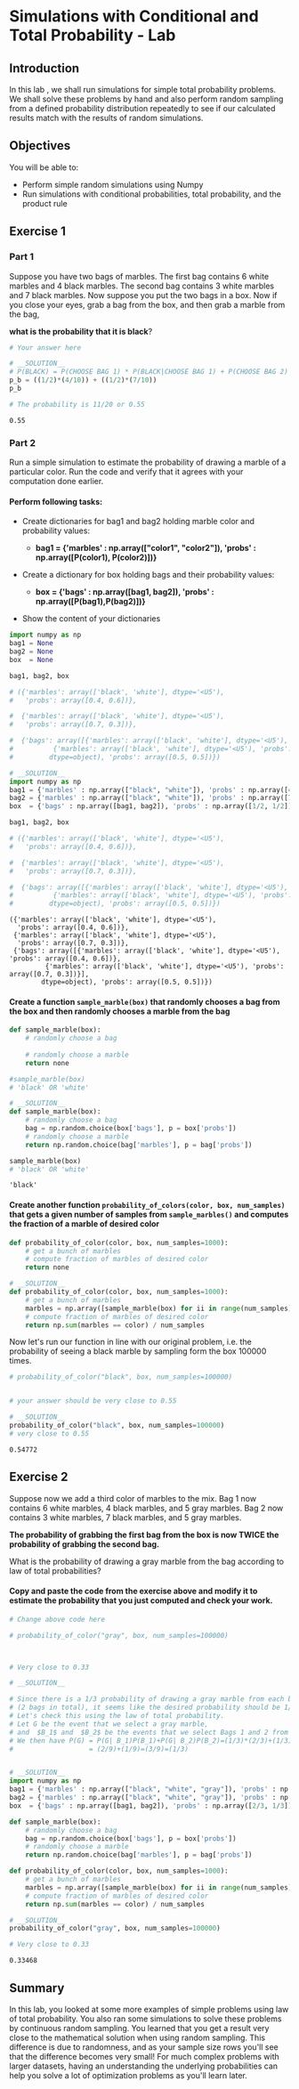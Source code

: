
# Simulations with Conditional and Total Probability - Lab


## Introduction
In this lab , we shall run simulations for simple total probability problems. We shall solve these problems by hand and also perform random sampling from a defined probability distribution repeatedly to see if our calculated results match with the results of random simulations. 

## Objectives
You will be able to:
* Perform simple random simulations using Numpy
* Run simulations with conditional probabilities, total probability, and the product rule

## Exercise 1
### Part 1

Suppose you have two bags of marbles. The first bag contains 6 white marbles and 4 black marbles. The second bag contains 3 white marbles and 7 black marbles. Now suppose you put the two bags in a box. Now if you close your eyes, grab a bag from the box, and then grab a marble from the bag, 

**what is the probability that it is black**? 


```python
# Your answer here
```


```python
# __SOLUTION__ 
# P(BLACK) = P(CHOOSE BAG 1) * P(BLACK|CHOOSE BAG 1) + P(CHOOSE BAG 2) * P(BLACK|CHOOSE BAG 2)
p_b = ((1/2)*(4/10)) + ((1/2)*(7/10))
p_b

# The probability is 11/20 or 0.55
```




    0.55



### Part 2
Run a simple simulation to estimate the probability of drawing a marble of a particular color. Run the code and verify that it agrees with your computation done earlier.

#### Perform following tasks:

* Create dictionaries for bag1 and bag2 holding marble color and probability values:

    * **bag1 = {'marbles' : np.array(["color1", "color2"]), 'probs' : np.array([P(color1), P(color2)])}**
    
* Create a dictionary for box holding bags and their probability values: 

    * **box  = {'bags' : np.array([bag1, bag2]), 'probs' : np.array([P(bag1),P(bag2)])}**
    
* Show the content of your dictionaries


```python
import numpy as np
bag1 = None
bag2 = None
box  = None

bag1, bag2, box

# ({'marbles': array(['black', 'white'], dtype='<U5'),
#   'probs': array([0.4, 0.6])},

#  {'marbles': array(['black', 'white'], dtype='<U5'),
#   'probs': array([0.7, 0.3])},

#  {'bags': array([{'marbles': array(['black', 'white'], dtype='<U5'), 'probs': array([0.4, 0.6])},
#          {'marbles': array(['black', 'white'], dtype='<U5'), 'probs': array([0.7, 0.3])}],
#         dtype=object), 'probs': array([0.5, 0.5])})
```


```python
# __SOLUTION__ 
import numpy as np
bag1 = {'marbles' : np.array(["black", "white"]), 'probs' : np.array([4/10, 6/10])}
bag2 = {'marbles' : np.array(["black", "white"]), 'probs' : np.array([7/10, 3/10])}
box  = {'bags' : np.array([bag1, bag2]), 'probs' : np.array([1/2, 1/2])}

bag1, bag2, box

# ({'marbles': array(['black', 'white'], dtype='<U5'),
#   'probs': array([0.4, 0.6])},

#  {'marbles': array(['black', 'white'], dtype='<U5'),
#   'probs': array([0.7, 0.3])},

#  {'bags': array([{'marbles': array(['black', 'white'], dtype='<U5'), 'probs': array([0.4, 0.6])},
#          {'marbles': array(['black', 'white'], dtype='<U5'), 'probs': array([0.7, 0.3])}],
#         dtype=object), 'probs': array([0.5, 0.5])})
```




    ({'marbles': array(['black', 'white'], dtype='<U5'),
      'probs': array([0.4, 0.6])},
     {'marbles': array(['black', 'white'], dtype='<U5'),
      'probs': array([0.7, 0.3])},
     {'bags': array([{'marbles': array(['black', 'white'], dtype='<U5'), 'probs': array([0.4, 0.6])},
             {'marbles': array(['black', 'white'], dtype='<U5'), 'probs': array([0.7, 0.3])}],
            dtype=object), 'probs': array([0.5, 0.5])})



#### Create a function `sample_marble(box)` that randomly chooses a bag from the box and then randomly chooses a marble from the bag 


```python
def sample_marble(box):
    # randomly choose a bag 
   
    # randomly choose a marble 
    return none

#sample_marble(box)
# 'black' OR 'white'
```


```python
# __SOLUTION__ 
def sample_marble(box):
    # randomly choose a bag 
    bag = np.random.choice(box['bags'], p = box['probs'])
    # randomly choose a marble 
    return np.random.choice(bag['marbles'], p = bag['probs'])

sample_marble(box)
# 'black' OR 'white'
```




    'black'



#### Create another function `probability_of_colors(color, box, num_samples)` that gets a  given number of samples from `sample_marbles()` and computes the fraction of a marble of desired color


```python
def probability_of_color(color, box, num_samples=1000):
    # get a bunch of marbles 
    # compute fraction of marbles of desired color 
    return none
```


```python
# __SOLUTION__ 
def probability_of_color(color, box, num_samples=1000):
    # get a bunch of marbles 
    marbles = np.array([sample_marble(box) for ii in range(num_samples)])
    # compute fraction of marbles of desired color 
    return np.sum(marbles == color) / num_samples
```

Now let's run our function in line with our original problem, i.e. the probability of seeing a black marble by sampling form the box 100000 times. 


```python
# probability_of_color("black", box, num_samples=100000)


# your answer should be very close to 0.55
```


```python
# __SOLUTION__ 
probability_of_color("black", box, num_samples=100000)
# very close to 0.55
```




    0.54772



## Exercise 2


Suppose now we add a third color of marbles to the mix.  Bag 1 now contains 6 white marbles, 4 black marbles, and 5 gray marbles. Bag 2 now contains 3 white marbles, 7 black marbles, and 5 gray marbles.  

**The probability of grabbing the first bag from the box is now TWICE the probability of grabbing the second bag.** 

What is the probability of drawing a gray marble from the bag according to law of total probabilities?  

#### Copy and paste the code from the exercise above and modify it to estimate the probability that you just computed and check your work.


```python
# Change above code here 
```


```python
# probability_of_color("gray", box, num_samples=100000)



# Very close to 0.33
```


```python
# __SOLUTION__ 

# Since there is a 1/3 probability of drawing a gray marble from each bag
# (2 bags in total), it seems like the desired probability should be 1/3 
# Let's check this using the law of total probability.
# Let G be the event that we select a gray marble, 
# and  $B_1$ and  $B_2$ be the events that we select Bags 1 and 2 from the box, respectively.
# We then have P(G) = P(G| B_1)P(B_1)+P(G| B_2)P(B_2)=(1/3)*(2/3)+(1/3)*(1/3)
#                   = (2/9)+(1/9)=(3/9)=(1/3)



```


```python
# __SOLUTION__ 
import numpy as np
bag1 = {'marbles' : np.array(["black", "white", "gray"]), 'probs' : np.array([4/15, 6/15, 5/15])}
bag2 = {'marbles' : np.array(["black", "white", "gray"]), 'probs' : np.array([7/15, 3/15, 5/15])}
box  = {'bags' : np.array([bag1, bag2]), 'probs' : np.array([2/3, 1/3])}

def sample_marble(box):
    # randomly choose a bag 
    bag = np.random.choice(box['bags'], p = box['probs'])
    # randomly choose a marble 
    return np.random.choice(bag['marbles'], p = bag['probs'])

def probability_of_color(color, box, num_samples=1000):
    # get a bunch of marbles 
    marbles = np.array([sample_marble(box) for ii in range(num_samples)])
    # compute fraction of marbles of desired color 
    return np.sum(marbles == color) / num_samples
```


```python
# __SOLUTION__ 
probability_of_color("gray", box, num_samples=100000)

# Very close to 0.33
```




    0.33468



## Summary 

In this lab, you looked at some more examples of simple problems using law of total probability. You also ran some simulations to solve these problems by continuous random sampling. You learned that you get a result very close to the mathematical solution when using random sampling. This difference is due to randomness, and as your sample size rows you'll see that the difference becomes very small!
For much complex problems with larger datasets, having an understanding the underlying probabilities can help you solve a lot of optimization problems as you'll learn later.
